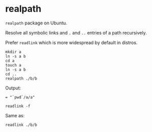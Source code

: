 # realpath

`realpath` package on Ubuntu.

Resolve all symbolic links and `.` and `..` entries of a path recursively.

Prefer `readlink` which is more widespread by default in distros.

    mkdir a
    ln -s a b
    cd a
    touch a
    ln -s a b
    cd ..
    realpath ./b/b

Output:

    = "`pwd`/a/a"

    readlink -f

Same as:

    readlink ./b/b
